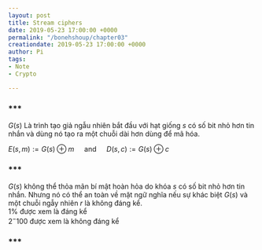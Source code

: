 ```yaml
---
layout: post
title: Stream ciphers
date: 2019-05-23 17:00:00 +0000
permalink: "/bonehshoup/chapter03"
creationdate: 2019-05-23 17:00:00 +0000
author: Pi
tags:
- Note
- Crypto

---
```

### ***

$G(s)$ Là trình tạo giả ngẫu nhiên bắt đầu với hạt giống $s$ có số bit nhỏ hơn tin nhắn và dùng nó tạo ra một chuỗi dài hơn dùng để mã hóa.

$E(s, m) :=G(s) \oplus m \quad \text { and } \quad D(s, c) :=G(s) \oplus c$

### ***

$G(s)$ không thể thỏa mãn bí mật hoàn hỏa do khóa $s$ có số bit nhỏ hơn tin nhắn. Nhưng nó có thể an toàn về mặt ngữ nghĩa nếu sự khác biệt $G(s)$ và một chuỗi ngẫy nhiên $r$ là không đáng kể.\
$1 \%$ được xem là đáng kể\
$2^-100$ được xem là không đáng kể

### ***





